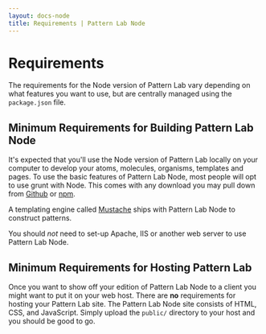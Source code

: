 ```yaml
---
layout: docs-node
title: Requirements | Pattern Lab Node
---
```


# Requirements

The requirements for the Node version of Pattern Lab vary depending on what features you want to use, but are centrally managed using the `package.json` file.

## Minimum Requirements for Building Pattern Lab Node

It's expected that you'll use the Node version of Pattern Lab locally on your computer to develop your atoms, molecules, organisms, templates and pages. To use the basic features of Pattern Lab Node, most people will opt to use grunt with Node. This comes with any download you may pull down from [Github](https://github.com/pattern-lab/patternlab-node) or [npm](https://www.npmjs.com/package/patternlab-node).

A templating engine called [Mustache](https://github.com/janl/mustache.js/) ships with Pattern Lab Node to construct patterns. 

You should _not_ need to set-up Apache, IIS or another web server to use Pattern Lab Node. 

## Minimum Requirements for Hosting Pattern Lab

Once you want to show off your edition of Pattern Lab Node to a client you might want to put it on your web host. There are **no** requirements for hosting your Pattern Lab site. The Pattern Lab Node site consists of HTML, CSS, and JavaScript. Simply upload the `public/` directory to your host and you should be good to go.

